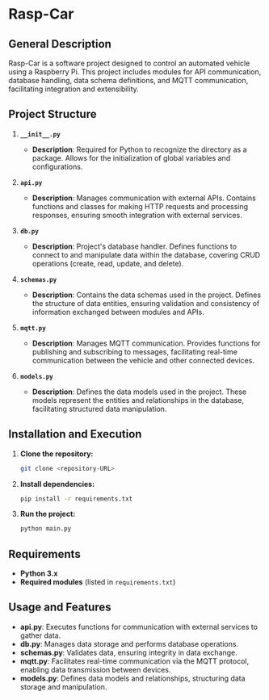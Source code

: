 # Rasp-Car

## General Description

Rasp-Car is a software project designed to control an automated vehicle using a Raspberry Pi. This project includes modules for API communication, database handling, data schema definitions, and MQTT communication, facilitating integration and extensibility.

## Project Structure

1. **`__init__.py`**  
   - **Description**: Required for Python to recognize the directory as a package. Allows for the initialization of global variables and configurations.

2. **`api.py`**  
   - **Description**: Manages communication with external APIs. Contains functions and classes for making HTTP requests and processing responses, ensuring smooth integration with external services.

3. **`db.py`**  
   - **Description**: Project's database handler. Defines functions to connect to and manipulate data within the database, covering CRUD operations (create, read, update, and delete).

4. **`schemas.py`**  
   - **Description**: Contains the data schemas used in the project. Defines the structure of data entities, ensuring validation and consistency of information exchanged between modules and APIs.

5. **`mqtt.py`**  
   - **Description**: Manages MQTT communication. Provides functions for publishing and subscribing to messages, facilitating real-time communication between the vehicle and other connected devices.

6. **`models.py`**  
   - **Description**: Defines the data models used in the project. These models represent the entities and relationships in the database, facilitating structured data manipulation.

## Installation and Execution

1. **Clone the repository:**
   ```bash
   git clone <repository-URL>
   ```

2. **Install dependencies:**
   ```bash
   pip install -r requirements.txt
   ```

3. **Run the project:**
   ```bash
   python main.py
   ```

## Requirements

- **Python 3.x**
- **Required modules** (listed in `requirements.txt`)

## Usage and Features

- **api.py**: Executes functions for communication with external services to gather data.
- **db.py**: Manages data storage and performs database operations.
- **schemas.py**: Validates data, ensuring integrity in data exchange.
- **mqtt.py**: Facilitates real-time communication via the MQTT protocol, enabling data transmission between devices.
- **models.py**: Defines data models and relationships, structuring data storage and manipulation.
